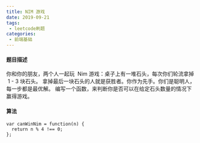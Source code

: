 ```yaml
---
title: NIM 游戏
date: 2019-09-21
tags:
 - leetcode刷题
categories:
 - 前端基础
---
```


#### 题目描述
你和你的朋友，两个人一起玩  Nim 游戏：桌子上有一堆石头，每次你们轮流拿掉  1 - 3 块石头。 拿掉最后一块石头的人就是获胜者。你作为先手。你们是聪明人，每一步都是最优解。 编写一个函数，来判断你是否可以在给定石头数量的情况下赢得游戏。

#### 算法

```
var canWinNim = function(n) {
  return n % 4 !== 0;
};



```
